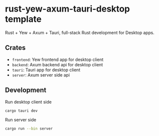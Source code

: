 # rust-yew-axum-tauri-desktop template

Rust + Yew + Axum + Tauri, full-stack Rust development for Desktop apps.

## Crates

- `frontend`: Yew frontend app for desktop client
- `backend`: Axum backend api for desktop client
- `tauri`: Tauri app for desktop client
- `server`: Axum server side api

## Development

Run desktop client side

```bash
cargo tauri dev
```

Run server side

```bash
cargo run --bin server
```
